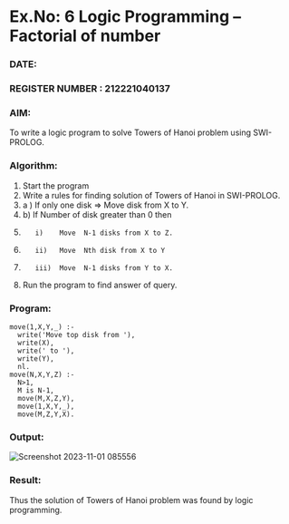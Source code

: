 # Ex.No: 6   Logic Programming – Factorial of number   
### DATE:                                                                            
### REGISTER NUMBER : 212221040137
### AIM: 
To  write  a logic program  to solve Towers of Hanoi problem  using SWI-PROLOG. 
### Algorithm:
1. Start the program
2.  Write a rules for finding solution of Towers of Hanoi in SWI-PROLOG.
3.  a )	If only one disk  => Move disk from X to Y.
4.  b)	If Number of disk greater than 0 then
5.        i)	Move  N-1 disks from X to Z.
6.        ii)	Move  Nth disk from X to Y
7.        iii)	Move  N-1 disks from Y to X.
8. Run the program  to find answer of  query.

### Program:

    move(1,X,Y,_) :-
      write('Move top disk from '),
      write(X),
      write(' to '),
      write(Y),
      nl.
    move(N,X,Y,Z) :-
      N>1,
      M is N-1,
      move(M,X,Z,Y),
      move(1,X,Y,_),
      move(M,Z,Y,X).




### Output:

![Screenshot 2023-11-01 085556](https://github.com/Rakesh2k23/AI_Lab_2023-24/assets/141472158/c814cfc3-487e-4dd8-95ce-395204748155)




### Result:
Thus the solution of Towers of Hanoi problem was found by logic programming.
